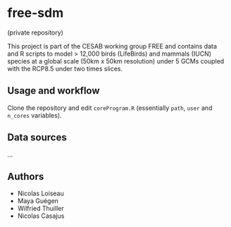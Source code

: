# free-sdm

(private repository)

This project is part of the CESAB working group FREE and contains data and R scripts to model > 12,000 birds (LifeBirds) and mammals (IUCN) species
at a global scale (50km x 50km resolution) under 5 GCMs coupled with the RCP8.5 under two times slices.


## Usage and workflow

Clone the repository and edit `coreProgram.R` (essentially `path`, `user` and `n_cores` variables).


## Data sources

...

## Authors

- Nicolas Loiseau
- Maya Guégen
- Wilfried Thuiller
- Nicolas Casajus
